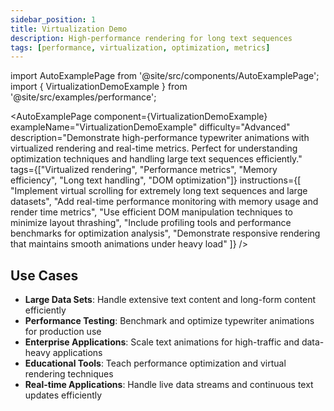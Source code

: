 ```yaml
---
sidebar_position: 1
title: Virtualization Demo
description: High-performance rendering for long text sequences
tags: [performance, virtualization, optimization, metrics]
---
```


import AutoExamplePage from '@site/src/components/AutoExamplePage';
import { VirtualizationDemoExample } from '@site/src/examples/performance';

<AutoExamplePage
component={VirtualizationDemoExample}
exampleName="VirtualizationDemoExample"
difficulty="Advanced"
description="Demonstrate high-performance typewriter animations with virtualized rendering and real-time metrics. Perfect for understanding optimization techniques and handling large text sequences efficiently."
tags={["Virtualized rendering", "Performance metrics", "Memory efficiency", "Long text handling", "DOM optimization"]}
instructions={[
"Implement virtual scrolling for extremely long text sequences and large datasets",
"Add real-time performance monitoring with memory usage and render time metrics",
"Use efficient DOM manipulation techniques to minimize layout thrashing",
"Include profiling tools and performance benchmarks for optimization analysis",
"Demonstrate responsive rendering that maintains smooth animations under heavy load"
]}
/>

## Use Cases

- **Large Data Sets**: Handle extensive text content and long-form content efficiently
- **Performance Testing**: Benchmark and optimize typewriter animations for production use
- **Enterprise Applications**: Scale text animations for high-traffic and data-heavy applications
- **Educational Tools**: Teach performance optimization and virtual rendering techniques
- **Real-time Applications**: Handle live data streams and continuous text updates efficiently